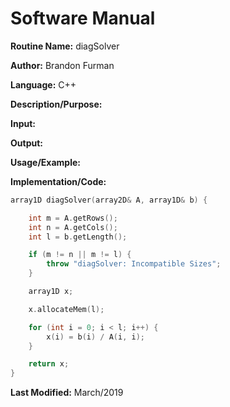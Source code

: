 # Software Manual

**Routine Name:** diagSolver

**Author:** Brandon Furman

**Language:** C++

**Description/Purpose:**

**Input:**

**Output:**

**Usage/Example:**

**Implementation/Code:**

```cpp
array1D diagSolver(array2D& A, array1D& b) {

	int m = A.getRows();
	int n = A.getCols();
	int l = b.getLength();

	if (m != n || m != l) {
		throw "diagSolver: Incompatible Sizes";
	}

	array1D x;

	x.allocateMem(l);

	for (int i = 0; i < l; i++) {
		x(i) = b(i) / A(i, i);
	}

	return x;
}
```

**Last Modified:** March/2019